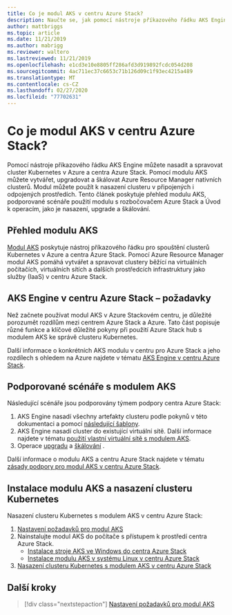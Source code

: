 ```yaml
---
title: Co je modul AKS v centru Azure Stack?
description: Naučte se, jak pomocí nástroje příkazového řádku AKS Engine nasadit a spravovat cluster Kubernetes v Azure a centra Azure Stack.
author: mattbriggs
ms.topic: article
ms.date: 11/21/2019
ms.author: mabrigg
ms.reviewer: waltero
ms.lastreviewed: 11/21/2019
ms.openlocfilehash: e1cd3e10e8805ff286afd3d919892fcdc054d208
ms.sourcegitcommit: 4ac711ec37c6653c71b126d09c1f93ec4215a489
ms.translationtype: MT
ms.contentlocale: cs-CZ
ms.lasthandoff: 02/27/2020
ms.locfileid: "77702631"
---
```

# <a name="what-is-the-aks-engine-on-azure-stack-hub"></a>Co je modul AKS v centru Azure Stack?

Pomocí nástroje příkazového řádku AKS Engine můžete nasadit a spravovat cluster Kubernetes v Azure a centra Azure Stack. Pomocí modulu AKS můžete vytvářet, upgradovat a škálovat Azure Resource Manager nativních clusterů. Modul můžete použít k nasazení clusteru v připojených i odpojených prostředích. Tento článek poskytuje přehled modulu AKS, podporované scénáře použití modulu s rozbočovačem Azure Stack a Úvod k operacím, jako je nasazení, upgrade a škálování.

## <a name="overview-of-the-aks-engine"></a>Přehled modulu AKS

[Modul AKS](https://github.com/Azure/aks-engine) poskytuje nástroj příkazového řádku pro spouštění clusterů Kubernetes v Azure a centra Azure Stack. Pomocí Azure Resource Manager modul AKS pomáhá vytvářet a spravovat clustery běžící na virtuálních počítačích, virtuálních sítích a dalších prostředcích infrastruktury jako služby (IaaS) v centru Azure Stack.

## <a name="aks-engine-on-azure-stack-hub-considerations"></a>AKS Engine v centru Azure Stack – požadavky

Než začnete používat modul AKS v Azure Stackovém centru, je důležité porozumět rozdílům mezi centrem Azure Stack a Azure. Tato část popisuje různé funkce a klíčové důležité pokyny při použití Azure Stack hub s modulem AKS ke správě clusteru Kubernetes.

Další informace o konkrétních AKS modulu v centru pro Azure Stack a jeho rozdílech s ohledem na Azure najdete v tématu [AKS Engine v centru Azure Stack](https://github.com/Azure/aks-engine/blob/master/docs/topics/azure-stack.md).

## <a name="supported-scenarios-with-the-aks-engine"></a>Podporované scénáře s modulem AKS

Následující scénáře jsou podporovány týmem podpory centra Azure Stack:

1.  AKS Engine nasadí všechny artefakty clusteru podle pokynů v této dokumentaci a pomocí [následující šablony](https://github.com/Azure/aks-engine/tree/master/examples/azure-stack).
2.  AKS Engine nasadí cluster do existující virtuální sítě. Další informace najdete v tématu [použití vlastní virtuální sítě s modulem AKS](https://github.com/Azure/aks-engine/blob/master/docs/tutorials/custom-vnet.md).
3.  Operace [upgradu](azure-stack-kubernetes-aks-engine-upgrade.md) a [škálování](azure-stack-kubernetes-aks-engine-scale.md) .

Další informace o modulu AKS a centru Azure Stack najdete v tématu [zásady podpory pro modul AKS v centru Azure Stack](azure-stack-kubernetes-aks-engine-support.md).

## <a name="install-the-aks-engine-and-deploy-a-kubernetes-cluster"></a>Instalace modulu AKS a nasazení clusteru Kubernetes

Nasazení clusteru Kubernetes s modulem AKS v centru Azure Stack:

1. [Nastavení požadavků pro modul AKS](azure-stack-kubernetes-aks-engine-set-up.md)
2. Nainstalujte modul AKS do počítače s přístupem k prostředí centra Azure Stack.
     - [Instalace stroje AKS ve Windows do centra Azure Stack](azure-stack-kubernetes-aks-engine-deploy-windows.md)
     - [Instalace modulu AKS v systému Linux v centru Azure Stack](azure-stack-kubernetes-aks-engine-deploy-linux.md)
3. [Nasazení clusteru Kubernetes s modulem AKS v centru Azure Stack](azure-stack-kubernetes-aks-engine-deploy-cluster.md)

## <a name="next-steps"></a>Další kroky

> [!div class="nextstepaction"]
> [Nastavení požadavků pro modul AKS](azure-stack-kubernetes-aks-engine-set-up.md)